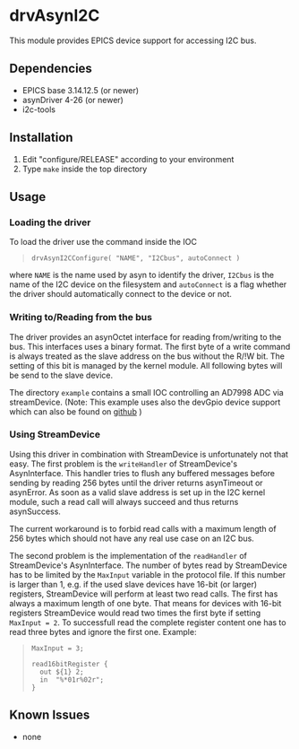 # drvAsynI2C

This module provides EPICS device support for accessing I2C bus.

## Dependencies

   - EPICS base 3.14.12.5 (or newer)
   - asynDriver 4-26 (or newer)
   - i2c-tools

## Installation

 1.  Edit "configure/RELEASE" according to your environment
 2.  Type `make` inside the top directory

## Usage

### Loading the driver
To load the driver use the command inside the IOC

>     drvAsynI2CConfigure( "NAME", "I2Cbus", autoConnect )

where `NAME` is the name used by asyn to identify the driver,
`I2Cbus` is the name of the I2C device on the filesystem
and `autoConnect` is a flag whether the driver should automatically
connect to the device or not.

### Writing to/Reading from the bus
The driver provides an asynOctet interface for reading from/writing to the bus.
This interfaces uses a binary format. The first byte of a write command is
always treated as the slave address on the bus without the R/!W bit.
The setting of this bit is managed by the kernel module.
All following bytes will be send to the slave device.

The directory `example` contains a small IOC controlling an AD7998 ADC via streamDevice.
(Note: This example uses also the devGpio device support which can also
 be found on [github](https://github.com/ffeldbauer/epics-devgpio) )

### Using StreamDevice
Using this driver in combination with StreamDevice is unfortunately not that easy.
The first problem is the `writeHandler` of StreamDevice's AsynInterface. This handler
tries to flush any buffered messages before sending by reading 256 bytes until
the driver returns asynTimeout or asynError. As soon as a valid slave address is set up
in the I2C kernel module, such a read call will always succeed and thus returns asynSuccess.

The current workaround is to forbid read calls with a maximum length of 256 bytes which should
not have any real use case on an I2C bus.

The second problem is the implementation of the `readHandler` of StreamDevice's AsynInterface.
The number of bytes read by StreamDevice has to be limited by the `MaxInput` variable in the
protocol file. If this number is larger than 1, e.g. if the used slave devices have 16-bit
(or larger) registers, StreamDevice will perform at least two read calls. The first has always
a maximum length of one byte. That means for devices with 16-bit registers StreamDevice would
read two times the first byte if setting `MaxInput = 2`. To successfull read the complete
register content one has to read three bytes and ignore the first one. Example:

>     MaxInput = 3;
>     
>     read16bitRegister {
>       out ${1} 2;
>       in  "%*01r%02r";
>     }

## Known Issues
   - none    

